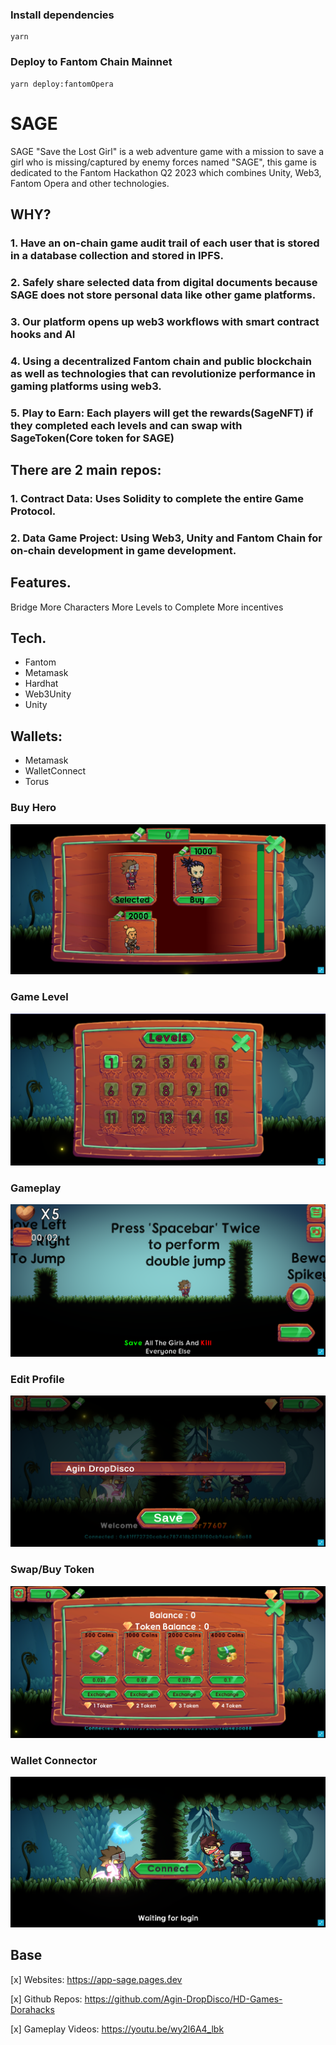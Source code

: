 ### Install dependencies

```ssh
yarn 
```

### Deploy to Fantom Chain Mainnet
```ssh
yarn deploy:fantomOpera
```


# SAGE
SAGE "Save the Lost Girl" is a web adventure game with a mission to save a girl who is missing/captured by enemy forces named "SAGE", this game is dedicated to the Fantom Hackathon Q2 2023 which combines Unity, Web3, Fantom Opera and other technologies.

## WHY?

### 1. Have an on-chain game audit trail of each user that is stored in a database collection and stored in IPFS.

### 2. Safely share selected data from digital documents because SAGE does not store personal data like other game platforms.

### 3. Our platform opens up web3 workflows with smart contract hooks and AI

### 4. Using a decentralized Fantom chain and public blockchain as well as technologies that can revolutionize performance in gaming platforms using web3.

### 5. Play to Earn: Each players will get the rewards(SageNFT) if they completed each levels and can swap with SageToken(Core token for SAGE)

## There are 2 main repos:

### 1. Contract Data: Uses Solidity to complete the entire Game Protocol.

### 2. Data Game Project: Using Web3, Unity and Fantom Chain for on-chain development in game development.

## Features.
Bridge
More Characters
More Levels to Complete
More incentives

## Tech.
- Fantom
- Metamask
- Hardhat
- Web3Unity
- Unity

## Wallets:
- Metamask
- WalletConnect
- Torus

### Buy Hero
<p align ="center">
<img src="./images/buy_hero.png">
</p>

### Game Level
<p align ="center">
<img src="./images/game_level.png">
</p>

### Gameplay
<p align ="center">
<img src="./images/gameplay.png">
</p>

### Edit Profile
<p align ="center">
<img src="./images/profile_edit.png">
</p>

### Swap/Buy Token
<p align ="center">
<img src="./images/swap.png">
</p>

### Wallet Connector
<p align ="center">
<img src="./images/wallet_connect.png">
</p>

## Base

[x] Websites: https://app-sage.pages.dev

[x] Github Repos: https://github.com/Agin-DropDisco/HD-Games-Dorahacks

[x] Gameplay Videos: https://youtu.be/wy2l6A4_lbk